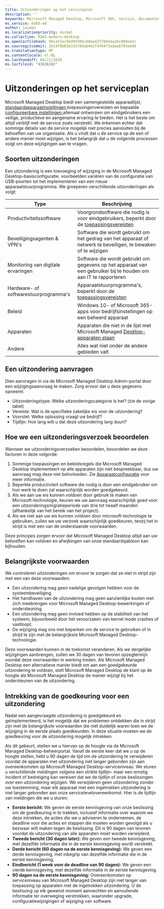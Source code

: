 ```yaml
---
title: Uitzonderingen op het serviceplan
description: ''
keywords: Microsoft Managed Desktop, Microsoft 365, service, documentatie
ms.service: m365-md
author: jaimeo
ms.localizationpriority: normal
ms.collection: M365-modern-desktop
ms.openlocfilehash: 9dca53ac9e99fd9bc68ee42f78de6a2bc009e42c
ms.sourcegitcommit: 2614f8b81b332f8dab461f4f64f3adaa6703e0d6
ms.translationtype: MT
ms.contentlocale: nl-NL
ms.lasthandoff: 04/21/2020
ms.locfileid: "43636182"
---
```

# <a name="exceptions-to-the-service-plan"></a>Uitzonderingen op het serviceplan

Microsoft Managed Desktop biedt een samengestelde apparaatlijst, [standaardapparaatinstellingen,](device-policies.md)toepassingenvereisten en bepaalde [configureerbare instellingen,](../working-with-managed-desktop/config-setting-overview.md)allemaal ontworpen om eindgebruikers een veilige, productieve en aangename ervaring te bieden. Het is het beste om altijd verblijf met de service zoals verstrekt. We erkennen echter dat sommige details van de service mogelijk niet precies aansluiten bij de behoeften van uw organisatie. Als u vindt dat u de service op de een of andere manier moet wijzigen, is het belangrijk dat u de volgende processen volgt om deze wijzigingen aan te vragen.
 
## <a name="types-of-exceptions"></a>Soorten uitzonderingen

Een uitzondering is een toevoeging of wijziging in de Microsoft Managed Desktop-basisconfiguratie. voorbeelden variëren van de configuratie van USB-poorten tot het implementeren van een nieuw apparaatstuurprogramma. We groeperen verschillende uitzonderingen als volgt:

|Type  |Beschrijving  |
|---------|---------|
|Productiviteitssoftware     |  Voorgrondsoftware die nodig is voor eindgebruikers, beperkt door de [toepassingsvereisten](mmd-app-requirements.md)       |
|Beveiligingsagenten & VPN's     |  Software die wordt gebruikt om het gedrag van het apparaat of netwerk te beveiligen, te bewaken of te wijzigen       |
|Monitoring van digitale ervaringen     |  Software die wordt gebruikt om gegevens op het apparaat van een gebruiker bij te houden om aan IT te rapporteren       |
|Hardware- of softwarestuurprogramma's     |   Apparaatstuurprogramma's, beperkt door de [toepassingsvereisten](mmd-app-requirements.md)      |
|Beleid     | Windows 10- of Microsoft 365-apps voor bedrijfsinstellingen op een beheerd apparaat        |
|Apparaten     | Apparaten die niet in de lijst met Microsoft Managed [Desktop-apparaten staan](device-list.md)        |
|Andere     |  Alles wat niet onder de andere gebieden valt       |
 
## <a name="request-an-exception"></a>Een uitzondering aanvragen

Dien aanvragen in via de Microsoft Managed Desktop Admin-portal door een wijzigingsaanvraag te maken. Zorg ervoor dat u deze gegevens opneemt:

-   Uitzonderingstype: Welke uitzonderingscategorie is het? (zie de vorige tabel)
-   Vereiste: Wat is de specifieke zakelijke eis voor de uitzondering?
-   Voorstel: Welke oplossing vraagt uw bedrijf?
-   Tijdlijn: Hoe lang wilt u dat deze uitzondering lang duurt? 

## <a name="how-we-assess-an-exception-request"></a>Hoe we een uitzonderingsverzoek beoordelen

Wanneer we uitzonderingsverzoeken beoordelen, beoordelen we deze factoren in deze volgorde:
 
1.  Sommige toepassingen en beleidsregels die Microsoft Managed Desktop implementeert op alle apparaten zijn niet bespreekbaar, dus uw aanvraag mag deze niet beïnvloeden. Zie [Apparaatconfiguratie](device-policies.md) voor meer informatie.
2.  Beperkte productiviteit software die nodig is door een eindgebruiker om hun werk te doen zal waarschijnlijk worden goedgekeurd. 
3.  Als we aan uw eis kunnen voldoen door gebruik te maken van Microsoft-technologie, keuren we uw aanvraag waarschijnlijk goed voor een uitzonderingsmigratieperiode van drie tot twaalf maanden (afhankelijk van het bereik van het project).
4.  Als we niet aan uw eis kunnen voldoen door microsoft-technologie te gebruiken, zullen we uw verzoek waarschijnlijk goedkeuren, tenzij het in strijd is met een van de onderstaande voorwaarden.  

Deze principes zorgen ervoor dat Microsoft Managed Desktop altijd aan uw behoeften kan voldoen en afwijkingen van onze standaardsjabloon kan bijhouden. 

## <a name="key-conditions"></a>Belangrijkste voorwaarden

We controleren uitzonderingen om ervoor te zorgen dat ze niet in strijd zijn met een van deze voorwaarden:

-   Een uitzondering mag geen nadelige gevolgen hebben voor de systeembeveiliging. 
-   Het handhaven van de uitzondering mag geen aanzienlijke kosten met zich meebrengen voor Microsoft Managed Desktop-bewerkingen of ondersteuning.
-   Een uitzondering mag geen invloed hebben op de stabiliteit van het systeem, bijvoorbeeld door het veroorzaken van kernel mode crashes of vastloopt.
-   De wijziging mag ons niet beperken om de service te gebruiken of in strijd te zijn met de belangrijkste Microsoft Managed Desktop-technologie.

Deze voorwaarden kunnen in de toekomst veranderen. Als we dergelijke wijzigingen aanbrengen, zullen we 30 dagen van tevoren opzegtermijn voordat deze voorwaarden in werking treden.  Als Microsoft Managed Desktop een alternatieve manier biedt om aan een goedgekeurde uitzondering te voldoen, stelt Microsoft Managed Desktop de klant op de hoogte als Microsoft Managed Desktop de manier wijzigt bij het ondersteunen van de uitzondering. 

## <a name="revoking-approval-for-an-exception"></a>Intrekking van de goedkeuring voor een uitzondering

Nadat een aangevraagde uitzondering is goedgekeurd en geïmplementeerd, is het mogelijk dat we problemen ontdekken die in strijd zijn met de belangrijkste voorwaarden die niet duidelijk waren toen we de wijziging in de eerste plaats goedkeurden. In deze situatie moeten we de goedkeuring voor de uitzondering mogelijk intrekken.
 
Als dit gebeurt, stellen we u hiervan op de hoogte via de Microsoft Managed Desktop-beheerportal. Vanaf de eerste keer dat we u op de hoogte stellen, hebt u 90 dagen de tijd om de uitzondering te verwijderen voordat de apparaten met uitzondering niet langer gebonden zijn aan overeenkomsten op Microsoft Managed Desktop-serviceniveau. We sturen u verschillende meldingen volgens een strikte tijdlijn- maar een ernstig incident of bedreiging kan vereisen dat we de tijdlijn of onze beslissingen over een uitzondering wijzigen. We *verwijderen* geen uitzondering zonder uw toestemming, maar elk apparaat met een ingetrokken uitzondering is niet langer gebonden aan onze servicelevelovereenkomst. Hier is de tijdlijn van meldingen die we u sturen:

- **Eerste bericht:** We geven de eerste kennisgeving van onze beslissing om de goedkeuring in te trekken, inclusief informatie over waarom we deze intrekken, de acties die we u adviseren te ondernemen, de deadline voor die acties en stappen die moeten worden gevolgd als u bezwaar wilt maken tegen de beslissing. Dit is 90 dagen van tevoren voordat de uitzondering van alle apparaten moet worden verwijderd. 
- **Tweede bericht (30 dagen later):** We geven een tweede kennisgeving, met dezelfde informatie die in de eerste kennisgeving wordt verstrekt. 
- **Derde bericht (60 dagen na de eerste kennisgeving):** We geven een derde kennisgeving, met inbegrip van dezelfde informatie die in de eerste kennisgeving. 
- **Eindbericht (1 week voor de deadline van 90 dagen):** We geven een vierde kennisgeving, met dezelfde informatie in de eerste kennisgeving.
- **90 dagen na de eerste kennisgeving:** Overeenkomsten op serviceniveau van Microsoft Managed Desktop zijn niet langer van toepassing op apparaten met de ingetrokken uitzondering. U de beslissing op elk gewenst moment aanvechten en aanvullende informatie ter overweging verstrekken, waaronder upgrade, configuratiewijzigingen of wijziging van software. 


